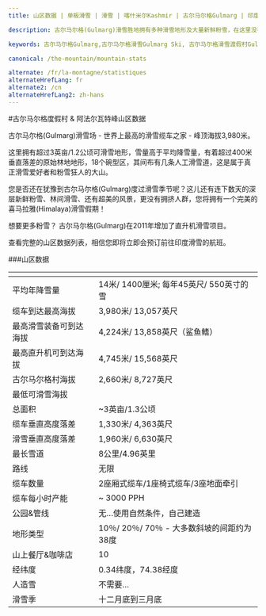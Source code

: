 ```yaml
---
title: 山区数据 | 单板滑雪 | 滑雪 | 喀什米尔Kashmir | 古尔马尔格Gulmarg | 印度India | Skigulmarg.com

description: 古尔马尔格(Gulmarg)滑雪胜地拥有多种滑雪地形及大量新鲜粉雪，在这里没有拥挤人群来和您争夺完美滑雪路线。也因如此使您在喜马拉雅(Himalaya)渡假滑雪更完美。我们提供的山区数据将说服您现在就马上规划您的印度(India)滑雪假期。

keywords: 古尔马尔格Gulmarg,古尔马尔格滑雪Gulmarg Ski, 古尔马尔格滑雪渡假村Gulmarg Ski Resort, 喀什米尔滑雪Skiing in the Himalayas, 印度滑雪Skiing in India, 喜马拉雅Himalaya, 喀什米尔Kashmir, Skigulmarg.com

canonical: /the-mountain/mountain-stats

alternate: /fr/la-montagne/statistiques
alternateHrefLang: fr
alternate2: /cn
alternateHrefLang2: zh-hans
---
```


#古尔马尔格度假村 & 阿法尔瓦特峰山区数据

古尔马尔格(Gulmarg)滑雪场 - 世界上最高的滑雪缆车之家 - 峰顶海拔3,980米。

这里拥有超过3英亩/1.2公顷可滑雪地形，雪量高于平均降雪量，有着超过400米垂直落差的原始林地地形，18个碗型区，其间布有几条人工滑雪道，这是属于真正滑雪爱好者和粉雪狂人的大山。

您是否还在犹豫到古尔马尔格(Gulmarg)度过滑雪季节呢？这儿还有连下数天的深层新鲜粉雪、林间滑雪、还有超美的风景，更没有拥挤人群，您将拥有一个完美的喜马拉雅(Himalaya)滑雪假期！

想要更多粉雪？ 古尔马尔格(Gulmarg)在2011年增加了直升机滑雪项目。

查看完整的山区数据列表，相信您即将立即会预订前往印度滑雪的航班。

###山区数据

<div class="table-container">
    <table class="table">
        <thead>
            <tr>
                <th></th>
                <th></th>
            </tr>
        </thead>
        <tbody>
            <tr>
                <td>平均年降雪量</td>
                <td>14米/ 1400厘米; 每年45英尺/ 550英寸的雪</td>
            </tr>
            <tr>
                <td>缆车到达最高海拔</td>
                <td>3,980米/ 13,057英尺</td>
            </tr>
            <tr>
                <td>最高滑雪装备可到达海拔</td>
                <td>4,224米/ 13,858英尺（鲨鱼鳍）</td>
            </tr>
            <tr>
                <td>最高直升机可到达海拔</td>
                <td>4,745米/ 15,568英尺</td>
            </tr>
            <tr>
                <td>古尔马尔格村海拔</td>
                <td>2,660米/ 8,727英尺</td>
            </tr>
            <tr>
                <td>最低可滑雪海拔</td>
                <td2,160米/ 7,086英尺（德兰）</td>
            </tr>
            <tr>
                <td>总面积</td>
                <td>~3英亩/1.3公顷</td>
            </tr>
            <tr>
                <td>缆车垂直高度落差</td>
                <td>1,330米/ 4,363英尺</td>
            </tr>
            <tr>
                <td>滑雪垂直高度落差</td>
                <td>1,960米/ 6,630英尺</td>
            </tr>
            <tr>
                <td>最长雪道</td>
                <td>8公里/4.96英里</td>
            </tr>
            <tr>
                <td>路线</td>
                <td>无限</td>
            </tr>
            <tr>
                <td>缆车数量</td>
                <td>2座厢式缆车/1座椅式缆车/3座地面牵引</td>
            </tr>
            <tr>
                <td>缆车每小时产能</td>
                <td>~ 3000 PPH</td>
            </tr>
            <tr>
                <td>公园&管线</td>
                <td>无…使用自然条件，自己建造</td>
            </tr>
            <tr>
                <td>地形类型</td>
                <td>10％/ 20％/ 70％ - 大多数斜坡的间距约为38度</td>
            </tr>
            <tr>
                <td>山上餐厅&咖啡店</td>
                <td>10</td>
            </tr>
            <tr>
                <td>经纬度</td>
                <td>0.34纬度，74.38经度</td>
            </tr>
            <tr>
                <td>人造雪</td>
                <td>不需要…</td>
            </tr>
            <tr>
                <td>滑雪季</td>
                <td>十二月底到三月底</td>
            </tr>
        </tbody>
    </table>
</div>

